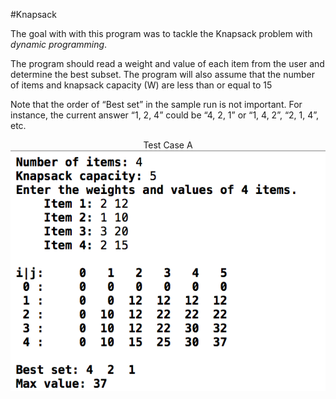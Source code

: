 #Knapsack

<p> The goal with with this program was to tackle the Knapsack problem with <i>dynamic programming</i>. </p>
<p>The program should read a weight and value of each item from the user and determine the best subset. The program will also assume that the number of items and knapsack capacity (W) are less than or equal to 15</p>

<p>Note that the order of “Best set” in the sample run is not important. For instance, the current answer “1, 2, 4” could be “4, 2, 1” or “1, 4, 2”, “2, 1, 4”, etc.</p>
<p align="center">
Test Case A<br>
<img src="https://github.com/eduardotrejo/Algorithms/blob/master/Dynamic%20Programming/Knapsack/Example.png"/>
</p>
